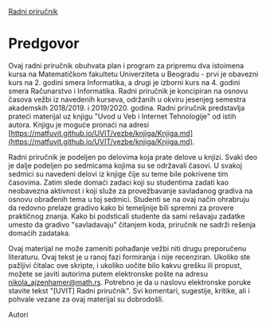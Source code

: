 [Radni priručnik](../RadniPrirucnik.md)

# Predgovor

Ovaj radni priručnik obuhvata plan i program za pripremu dva istoimena kursa na Matematičkom fakultetu Univerziteta u Beogradu - prvi je obavezni kurs na 2. godini smera Informatika, a drugi je izborni kurs na 4. godini smera Računarstvo i Informatika. Radni priručnik je koncipiran na osnovu časova vežbi iz navedenih kurseva, održanih u okviru jesenjeg semestra akademskih 2018/2019. i 2019/2020. godina. Radni priručnik predstavlja prateći materijal uz knjigu "Uvod u Veb i Internet Tehnologije" od istih autora. Knjigu je moguće pronaći na adresi [https://matfuvit.github.io/UVIT/vezbe/knjiga/Knjiga.md](https://matfuvit.github.io/UVIT/vezbe/knjiga/Knjiga.md).

Radni priručnik je podeljen po delovima koja prate delove u knjizi. Svaki deo je dalje podeljen po sedmicama kojima su se održavali časovi. U svakoj sedmici su navedeni delovi iz knjige čije su teme bile pokrivene tim časovima. Zatim slede domaći zadaci koji su studentima zadati kao neobavezna aktivnost i koji služe za provežbavanje savladanog gradiva na osnovu obrađenih tema u toj sedmici. Studenti se na ovaj način ohrabruju da redovno prelaze gradivo kako bi temeljnije bili spremni za provere praktičnog znanja. Kako bi podsticali studente da sami rešavaju zadatke umesto da gradivo "savladavaju" čitanjem koda, priručnik ne sadrži rešenja domaćih zadataka.

Ovaj materijal ne može zameniti pohađanje vežbi niti drugu preporučenu literaturu. Ovaj tekst je u ranoj fazi formiranja i nije recenziran. Ukoliko ste pažljivi čitalac ove skripte, i ukoliko uočite bilo kakvu grešku ili propust, možete se javiti autorima putem elektronske pošte na adresu [nikola_ajzenhamer@math.rs](mailto:nikola_ajzenhamer@math.rs). Potrebno je da u naslovu elektronske poruke stavite tekst "[UVIT] Radni priručnik". Svi komentari, sugestije, kritike, ali i pohvale vezane za ovaj materijal su dobrodošli.

Autori
